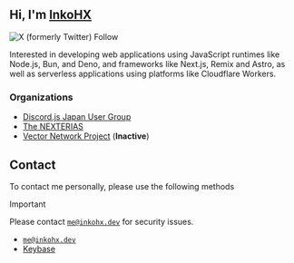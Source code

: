## Hi, I'm [InkoHX](https://inkohx.dev)

![X (formerly Twitter) Follow](https://img.shields.io/twitter/follow/InkoHX)

Interested in developing web applications using JavaScript runtimes like Node.js, Bun, and Deno, and frameworks like Next.js, Remix and Astro, as well as serverless applications using platforms like Cloudflare Workers.

### Organizations

- [Discord.js Japan User Group](https://discordjs-japan.org)
- [The NEXTERIAS](https://nexterias.dev)
- [Vector Network Project](https://github.com/VectorNetworkProject) (**Inactive**)

## Contact

To contact me personally, please use the following methods

> [!important]
> Please contact [`me@inkohx.dev`](mailto:me@inkohx.dev) for security issues.

- [`me@inkohx.dev`](mailto:me@inkohx.dev)
- [Keybase](https://keybase.io/inkohx)
